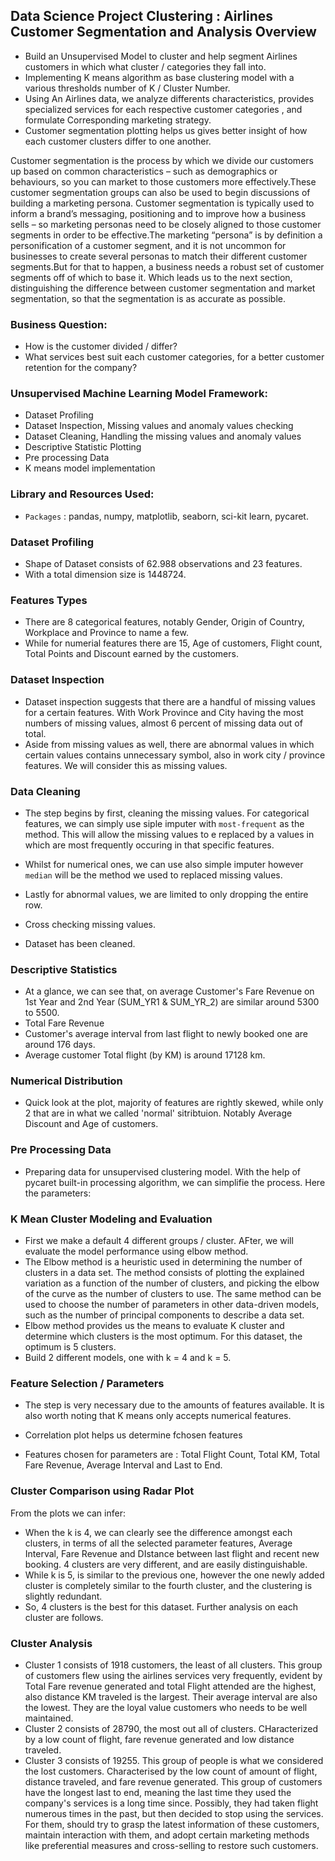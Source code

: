 ## Data Science Project Clustering : Airlines Customer Segmentation and Analysis Overview
* Build an Unsupervised Model to cluster and help segment Airlines customers in which what cluster / categories they fall into.
* Implementing K means algorithm as base clustering model with a various thresholds number of K / Cluster Number.
* Using An Airlines data, we analyze differents characteristics, provides specialized services for each respective customer categories , and formulate Corresponding marketing strategy.
* Customer segmentation plotting helps us gives better insight of how each customer clusters differ to one another.
 
Customer segmentation is the process by which we divide our customers up based on common characteristics – such as demographics or behaviours, so you can market to those customers more effectively.These customer segmentation groups can also be used to begin discussions of building a marketing persona. Customer segmentation is typically used to inform a brand’s messaging, positioning and to improve how a business sells – so marketing personas need to be closely aligned to those customer segments in order to be effective.The marketing “persona” is by definition a personification of a customer segment, and it is not uncommon for businesses to create several personas to match their different customer segments.But for that to happen, a business needs a robust set of customer segments off of which to base it. Which leads us to the next section, distinguishing the difference between customer segmentation and market segmentation, so that the segmentation is as accurate as possible.

### Business Question:
* How is the customer divided / differ?
* What services best suit each customer categories, for a better customer retention for the company?

### Unsupervised Machine Learning Model Framework:
* Dataset Profiling
* Dataset Inspection, Missing values and anomaly values checking
* Dataset Cleaning, Handling the missing values and anomaly values
* Descriptive Statistic Plotting
* Pre processing Data
* K means model implementation

### Library and Resources Used:
* `Packages` : pandas, numpy, matplotlib, seaborn, sci-kit learn, pycaret.

### Dataset Profiling

* Shape of Dataset consists of 62.988 observations and 23 features.
* With a total dimension size is 1448724.

### Features Types

* There are 8 categorical features, notably Gender, Origin of Country, Workplace and Province to name a few.
* While for numerial features there are 15, Age of customers, Flight count, Total Points and Discount earned by the customers.

### Dataset Inspection
* Dataset inspection suggests that there are a handful of missing values for a certain features. With Work Province and City having the most numbers of missing values, almost 6 percent of missing data out of total.
* Aside from missing values as well, there are abnormal values in which certain values contains unnecessary symbol, also in work city / province features. We will consider this as missing values.

### Data Cleaning
* The step begins by first, cleaning the missing values. For categorical features, we can simply use siple imputer with `most-frequent` as the method. This will allow the missing values to e replaced by a values in which are most frequently occuring in that specific features. 
* Whilst for numerical ones, we can use also simple imputer however `median` will be the method we used to replaced missing values.
* Lastly for abnormal values, we are limited to only dropping the entire row.
* Cross checking missing values.

* Dataset has been cleaned.

### Descriptive Statistics

* At a glance, we can see that, on average Customer's Fare Revenue on 1st Year and 2nd Year (SUM_YR1 & SUM_YR_2) are similar around 5300 to 5500.
* Total Fare Revenue 
* Customer's average interval from last flight to newly booked one are around 176 days.
* Average customer Total flight (by KM) is around 17128 km.

### Numerical Distribution

* Quick look at the plot, majority of features are rightly skewed, while only 2 that are in what we called 'normal' sitribtuion. Notably Average Discount and Age of customers.

### Pre Processing Data
* Preparing data for unsupervised clustering model. With the help of pycaret built-in processing algorithm, we can simplifie the process. Here the parameters:

### K Mean Cluster Modeling and Evaluation
* First we make a default 4 different groups / cluster. AFter, we will evaluate the model performance using elbow method.
* The Elbow method is a heuristic used in determining the number of clusters in a data set. The method consists of plotting the explained variation as a function of the number of clusters, and picking the elbow of the curve as the number of clusters to use. The same method can be used to choose the number of parameters in other data-driven models, such as the number of principal components to describe a data set. 
* Elbow method provides us the means to evaluate K cluster and determine which clusters is the most optimum. For this dataset, the optimum is 5 clusters. 
* Build 2 different models, one with k = 4 and k = 5.

### Feature Selection / Parameters 
* The step is very necessary due to the amounts of features available. It is also worth noting that K means only accepts numerical features. 
* Correlation plot helps us determine fchosen features


* Features chosen for parameters are : Total Flight Count, Total KM, Total Fare Revenue, Average Interval and Last to End.

### Cluster Comparison using Radar Plot
From the plots we can infer:
* When the k is 4, we can clearly see the difference amongst each clusters, in terms of all the selected parameter features, Average Interval, Fare Revenue and DIstance between last flight and recent new booking. 4 clusters are very different, and are easily distinguishable.  
* While k is 5, is similar to the previous one, however the one newly added cluster is completely similar to the fourth cluster, and the clustering is slightly redundant. 
* So, 4 clusters is the best for this dataset. Further analysis on each cluster are follows.

### Cluster Analysis
* Cluster 1 consists of 1918 customers, the least of all clusters. This group of customers flew using the airlines services very frequently, evident by Total Fare revenue generated and total Flight attended are the highest, also distance KM traveled is the largest. Their average interval are also the lowest. They are the loyal value customers who needs to be well maintained.
* Cluster 2 consists of 28790, the most out all of clusters. CHaracterized by a low count of flight, fare revenue generated and low distance traveled. 
* Cluster 3 consists of 19255. This group of people is what we considered the lost customers. Characterised by the low count of amount of flight, distance traveled, and fare revenue generated. This group of customers have the longest last to end, meaning the last time they used the company's services is a long time since. Possibly, they had taken flight numerous times in the past, but then decided to stop using the services. For them, should try to grasp the latest information of these customers, maintain interaction with them, and adopt certain marketing methods like preferential measures and cross-selling to restore such customers. 


